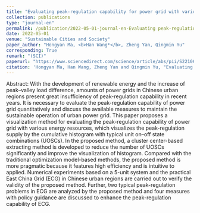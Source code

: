 ```yaml
---
title: "Evaluating peak-regulation capability for power grid with various energy resources in Chinese urban regions via a pragmatic visualization method"
collection: publications
type: "journal-en"
permalink: /publication/2022-05-01-journal-en-Evaluating peak-regulation capability for power grid with various energy resources in Chinese urban regions via a pragmatic visualization method
date: 2022-05-01
venue: "Sustainable Cities and Society"
paper_author: "Hongyan Ma, <b>Han Wang*</b>, Zheng Yan, Qingmin Yu"
corresponding: True
remark: "(SCI)"
paperurl: "https://www.sciencedirect.com/science/article/abs/pii/S2210670722000804"
citation: 'Hongyan Ma, Han Wang, Zheng Yan and Qingmin Yu, "Evaluating peak-regulation capability for power grid with various energy resources in Chinese urban regions via a pragmatic visualization method",<i>Sustainable Cities and Society</i>,Volume 80, pp.103749, 2022.'
---
```


Abstract:
With the development of renewable energy and the increase of peak–valley load difference, amounts of power grids in Chinese urban regions present great insufficiency of peak-regulation capability in recent years. It is necessary to evaluate the peak-regulation capability of power grid quantitatively and discuss the available measures to maintain the sustainable operation of urban power grid. This paper proposes a visualization method for evaluating the peak-regulation capability of power grid with various energy resources, which visualizes the peak-regulation supply by the cumulative histogram with typical unit on–off state combinations (UOSCs). In the proposed method, a cluster center-based extracting method is developed to reduce the number of UOSCs significantly and improve the visualization of histogram. Compared with the traditional optimization model-based methods, the proposed method is more pragmatic because it features high efficiency and is intuitive to applied. Numerical experiments based on a 5-unit system and the practical East China Grid (ECG) in Chinese urban regions are carried out to verify the validity of the proposed method. Further, two typical peak-regulation problems in ECG are analyzed by the proposed method and four measures with policy guidance are discussed to enhance the peak-regulation capability of ECG.
